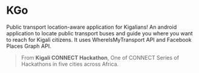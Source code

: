 # **KGo**

Public transport location-aware application for Kigalians! An android application to locate public transport buses and guide you where you want to reach for Kigali citizens. It uses WhereIsMyTransport API and Facebook Places Graph API.

 

> From **Kigali CONNECT Hackathon**, One of CONNECT Series of Hackathons in five cities across Africa.  

